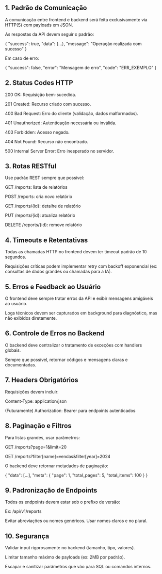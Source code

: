 ## 1. Padrão de Comunicação

A comunicação entre frontend e backend será feita exclusivamente via HTTP(S) com payloads em JSON.

As respostas da API devem seguir o padrão:

{
  "success": true,
  "data": {...},
  "message": "Operação realizada com sucesso"
}

Em caso de erro:

{
  "success": false,
  "error": "Mensagem de erro",
  "code": "ERR_EXEMPLO"
}

## 2. Status Codes HTTP

200 OK: Requisição bem-sucedida.

201 Created: Recurso criado com sucesso.

400 Bad Request: Erro do cliente (validação, dados malformados).

401 Unauthorized: Autenticação necessária ou inválida.

403 Forbidden: Acesso negado.

404 Not Found: Recurso não encontrado.

500 Internal Server Error: Erro inesperado no servidor.

## 3. Rotas RESTful

Use padrão REST sempre que possível:

GET /reports: lista de relatórios

POST /reports: cria novo relatório

GET /reports/{id}: detalhe de relatório

PUT /reports/{id}: atualiza relatório

DELETE /reports/{id}: remove relatório

## 4. Timeouts e Retentativas

Todas as chamadas HTTP no frontend devem ter timeout padrão de 10 segundos.

Requisições críticas podem implementar retry com backoff exponencial (ex: consultas de dados grandes ou chamadas para a IA).

## 5. Erros e Feedback ao Usuário

O frontend deve sempre tratar erros da API e exibir mensagens amigáveis ao usuário.

Logs técnicos devem ser capturados em background para diagnóstico, mas não exibidos diretamente.

## 6. Controle de Erros no Backend

O backend deve centralizar o tratamento de exceções com handlers globais.

Sempre que possível, retornar códigos e mensagens claras e documentadas.

## 7. Headers Obrigatórios

Requisições devem incluir:

Content-Type: application/json

(Futuramente) Authorization: Bearer <token> para endpoints autenticados

## 8. Paginação e Filtros

Para listas grandes, usar parâmetros:

GET /reports?page=1&limit=20

GET /reports?filter[name]=vendas&filter[year]=2024

O backend deve retornar metadados de paginação:

{
  "data": [...],
  "meta": {
    "page": 1,
    "total_pages": 5,
    "total_items": 100
  }
}

## 9. Padronização de Endpoints

Todos os endpoints devem estar sob o prefixo de versão:

Ex: /api/v1/reports

Evitar abreviações ou nomes genéricos. Usar nomes claros e no plural.

## 10. Segurança

Validar input rigorosamente no backend (tamanho, tipo, valores).

Limitar tamanho máximo de payloads (ex: 2MB por padrão).

Escapar e sanitizar parâmetros que vão para SQL ou comandos internos.
